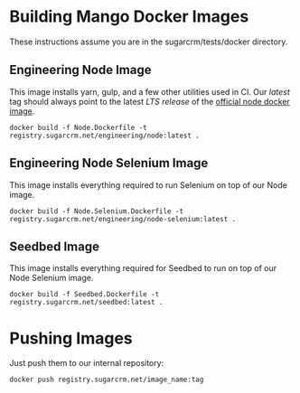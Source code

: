 # Building Mango Docker Images

These instructions assume you are in the sugarcrm/tests/docker directory.

## Engineering Node Image

This image installs yarn, gulp, and a few other utilities used in CI. Our *latest* tag should always point to the latest *LTS release* of the [official node docker image](https://hub.docker.com/_/node/).
```
docker build -f Node.Dockerfile -t registry.sugarcrm.net/engineering/node:latest .
```

## Engineering Node Selenium Image

This image installs everything required to run Selenium on top of our Node image.
```
docker build -f Node.Selenium.Dockerfile -t registry.sugarcrm.net/engineering/node-selenium:latest .
```

## Seedbed Image

This image installs everything required for Seedbed to run on top of our Node Selenium image.
```
docker build -f Seedbed.Dockerfile -t registry.sugarcrm.net/seedbed:latest .
```

# Pushing Images

Just push them to our internal repository:
```
docker push registry.sugarcrm.net/image_name:tag
```
